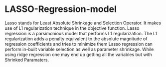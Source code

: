 # LASSO-Regression-model
Lasso stands for Least Absolute Shrinkage and Selection Operator. It makes use of L1 regularization technique in the objective function. Lasso regression is a parsimonious model that performs L1 regularization. The L1 regularization adds a penalty equivalent to the absolute magnitude of regression coefficients and tries to minimize them Lasso regression can perform in-built variable selection as well as parameter shrinkage. While using ridge regression one may end up getting all the variables but with Shrinked Paramaters.
